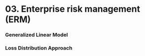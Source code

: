 # 03. Enterprise risk management (ERM)

### Generalized Linear Model



### Loss Distribution Approach

